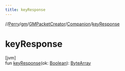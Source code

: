 ```yaml
---
title: keyResponse
---
```

//[Perry](../../../../index.html)/[gm](../../index.html)/[GMPacketCreator](../index.html)/[Companion](index.html)/[keyResponse](key-response.html)



# keyResponse



[jvm]\
fun [keyResponse](key-response.html)(ok: [Boolean](https://kotlinlang.org/api/latest/jvm/stdlib/kotlin/-boolean/index.html)): [ByteArray](https://kotlinlang.org/api/latest/jvm/stdlib/kotlin/-byte-array/index.html)




